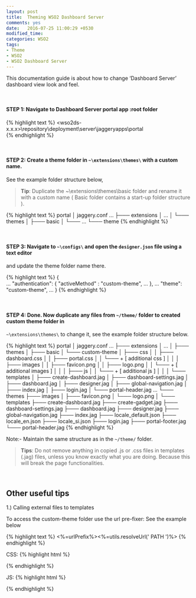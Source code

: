 ```yaml
---
layout: post
title:  Theming WSO2 Dashboard Server
comments: yes
date:   2016-07-25 11:00:29 +0530
modified_time: 
categories: WSO2
tags:
- Theme
- WSO2
- WSO2 Dashboard Server
---
```


This documentation guide is about how to change ‘Dashboard Server’ dashboard view look and feel.

<br> 

#### STEP 1: Navigate to Dashboard Server portal app :root folder

{% highlight text %}
<wso2ds-x.x.x>\repository\deployment\server\jaggeryapps\portal\
{% endhighlight %}

<br>

#### STEP 2: Create a theme folder in `~\extensions\themes\` with a custom name.

See the example folder structure below,

> **Tip**: Duplicate the  ~\extensions\themes\basic folder and rename it with a custom name 
( Basic folder contains a start-up folder structure ).

{% highlight text %}
portal
│    jaggery.conf
...
├─── extensions
│    ...
│    └─── themes
│        ├─── basic
│        └─── <custom-theme>
...
└─── theme
{% endhighlight %}

<br>

#### STEP 3: Navigate to `~\configs\` and open the `designer.json` file using a text editor 
and update the theme folder name there.

{% highlight text %}
{  
    ...
    "authentication": {
    	"activeMethod" : "custom-theme",
    	...
    },
    ...
    "theme": "custom-theme",
    ...
}
{% endhighlight %}

<br>

#### STEP 4: Done. Now duplicate any files from `~/theme/` folder to created custom theme folder in 
`~\extensions\themes\` to change it, see the example folder structure below.

{% highlight text %}
portal
│   jaggery.conf
...
├─── extensions
│    ...
│    ├─── themes
│         ├─── basic
│         └─── custom-theme
│              ├─── css
│              │    ├─── dashboard.css
│              │    ├─── portal.css
│              │    └─── + [ additional css ]
│              │
│              ├─── images
│              │    ├─── favicon.png
│              │    ├─── logo.png
│              │    └─── + [ additional images ]
│              │
│              ├─── js
│              │    └─── + [ additional js ]
│              │
│              └─── templates
│                   ├─── create-dashboard.jag
│                   ├─── dashboard-settings.jag
│                   ├─── dashboard.jag
│                   ├─── designer.jag
│                   ├─── global-navigation.jag
│                   ├─── index.jag
│                   ├─── login.jag
│                   └─── portal-header.jag
...
└─── themes
     ├─── images
     │    ├─── favicon.png
     │    └─── logo.png
     │
     └─── templates
          ├─── create-dashboard.jag
          ├─── create-gadget.jag
          ├─── dashboard-settings.jag
          ├─── dashboard.jag
          ├─── designer.jag
          ├─── global-navigation.jag
          ├─── index.jag
          ├─── locale_default.json
          ├─── locale_en.json
          ├─── locale_si.json
          ├─── login.jag
          ├─── portal-footer.jag
          └─── portal-header.jag
{% endhighlight %}

Note:- Maintain the same structure as in the `~/theme/` folder.

> **Tips**: Do not remove anything in copied .js or .css files in templates (.jag) files, 
> unless you know exactly what you are doing. Because this will break the page functionalities.

<br>

## Other useful tips

1.) Calling external files to templates

To access the custom-theme folder use the url pre-fixer: See the example below

{% highlight text %}
<%=urlPrefix%><%=utils.resolveUrl(' PATH ')%>
{% endhighlight %}

CSS:
{% highlight html %}
<link rel="stylesheet" href="<%=urlPrefix%><%=utils.resolveUrl('css/custom.css')%>">
{% endhighlight %}

JS:
{% highlight html %}
<script src="<%=urlPrefix%><%=utils.resolveUrl('js/custom.js')%>"></script>
{% endhighlight %}